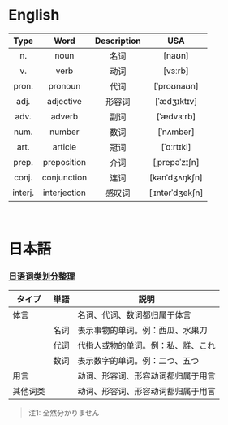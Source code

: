 # English

|  Type   |     Word     | Description |       USA       |
| :-----: | :----------: | :---------: | :-------------: |
|   n.    |     noun     |    名词     |     [naʊn]      |
|   v.    |     verb     |    动词     |     [vɜːrb]     |
|  pron.  |   pronoun    |    代词     |   [ˈproʊnaʊn]   |
|  adj.   |  adjective   |   形容词    |   [ˈædʒɪktɪv]   |
|  adv.   |    adverb    |    副词     |   [ˈædvɜːrb]    |
|  num.   |    number    |    数词     |    [ˈnʌmbər]    |
|  art.   |   article    |    冠词     |   [ˈɑːrtɪkl]    |
|  prep.  | preposition  |    介词     |  [ˌprepəˈzɪʃn]  |
|  conj.  | conjunction  |    连词     |  [kənˈdʒʌŋkʃn]  |
| interj. | interjection |   感叹词    | [ˌɪntərˈdʒekʃn] |

</br>

# 日本語

### [日语词类划分整理](https://www.bilibili.com/read/cv2674462/)

| タイプ   | 単語 | 説明                               |
| -------- | ---- | ---------------------------------- |
| 体言     |      | 名词、代词、数词都归属于体言       |
|          | 名词 | 表示事物的单词。例：西瓜、水果刀   |
|          | 代词 | 代指人或物的单词。例：私、誰、これ |
|          | 数词 | 表示数字的单词。例：二つ、五つ     |
| 用言     |      | 动词、形容词、形容动词都归属于用言 |
| 其他词类 |      | 动词、形容词、形容动词都归属于用言 |


> 注1: 全然分かりません